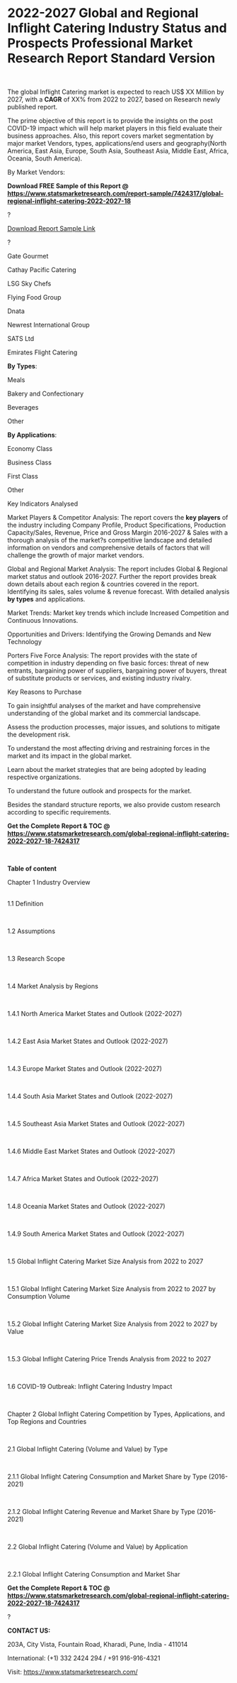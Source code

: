 <h1>2022-2027 Global and Regional Inflight Catering Industry Status and Prospects Professional Market Research Report Standard Version</h1><br/><p>The global Inflight Catering market is expected to reach US$ XX Million by 2027, with a <strong>CAGR</strong> of XX% from 2022 to 2027, based on Research newly published report.</p>
 
 
 
 <p>The prime objective of this report is to provide the insights on the post COVID-19 impact which will help market players in this field evaluate their business approaches. Also, this report covers market segmentation by major market Vendors, types, applications/end users and geography(North America, East Asia, Europe, South Asia, Southeast Asia, Middle East, Africa, Oceania, South America).</p>
 
 
 
 <p>By Market Vendors:</p>
 
 
 
 <div><b>Download FREE Sample of this Report @ <a href="https://www.statsmarketresearch.com/download-free-sample/7424317/global-regional-inflight-catering-2022-2027-18">https://www.statsmarketresearch.com/report-sample/7424317/global-regional-inflight-catering-2022-2027-18</a></b></div>
 
 
 
 <p>? </p>
 
 
 
 <p><a href="https://www.statsmarketresearch.com/download-free-sample/7424317/global-regional-inflight-catering-2022-2027-18">Download Report Sample Link</a></p>
 
 
 
 <p>? </p>
 
 
 
 <p>Gate Gourmet</p>
 
 
 
 <p>Cathay Pacific Catering</p>
 
 
 
 <p>LSG Sky Chefs</p>
 
 
 
 <p>Flying Food Group</p>
 
 
 
 <p>Dnata</p>
 
 
 
 <p>Newrest International Group</p>
 
 
 
 <p>SATS Ltd</p>
 
 
 
 <p>Emirates Flight Catering</p>
 
 
 
 <p><strong>By Types</strong>:</p>
 
 
 
 <p>Meals</p>
 
 
 
 <p>Bakery and Confectionary</p>
 
 
 
 <p>Beverages</p>
 
 
 
 <p>Other</p>
 
 
 
 <p><strong><strong>By Applications</strong></strong>:</p>
 
 
 
 <p>Economy Class</p>
 
 
 
 <p>Business Class</p>
 
 
 
 <p>First Class</p>
 
 
 
 <p>Other</p>
 
 
 
 <p>Key Indicators Analysed</p>
 
 
 
 <p>Market Players & Competitor Analysis: The report covers the <strong>key players</strong> of the industry including Company Profile, Product Specifications, Production Capacity/Sales, Revenue, Price and Gross Margin 2016-2027 & Sales with a thorough analysis of the market?s competitive landscape and detailed information on vendors and comprehensive details of factors that will challenge the growth of major market vendors.</p>
 
 
 
 <p>Global and Regional Market Analysis: The report includes Global & Regional market status and outlook 2016-2027. Further the report provides break down details about each region & countries covered in the report. Identifying its sales, sales volume & revenue forecast. With detailed analysis <strong>by types</strong> and applications.</p>
 
 
 
 <p>Market Trends: Market key trends which include Increased Competition and Continuous Innovations.</p>
 
 
 
 <p>Opportunities and Drivers: Identifying the Growing Demands and New Technology</p>
 
 
 
 <p>Porters Five Force Analysis: The report provides with the state of competition in industry depending on five basic forces: threat of new entrants, bargaining power of suppliers, bargaining power of buyers, threat of substitute products or services, and existing industry rivalry.</p>
 
 
 
 <p>Key Reasons to Purchase</p>
 
 
 
 <p>To gain insightful analyses of the market and have comprehensive understanding of the global market and its commercial landscape.</p>
 
 
 
 <p>Assess the production processes, major issues, and solutions to mitigate the development risk.</p>
 
 
 
 <p>To understand the most affecting driving and restraining forces in the market and its impact in the global market.</p>
 
 
 
 <p>Learn about the market strategies that are being adopted by leading respective organizations.</p>
 
 
 
 <p>To understand the future outlook and prospects for the market.</p>
 
 
 
 <p>Besides the standard structure reports, we also provide custom research according to specific requirements.</p>
 
 
 
 <div><b>Get the Complete Report & TOC @ <a href="https://www.statsmarketresearch.com/global-regional-inflight-catering-2022-2027-18-7424317">https://www.statsmarketresearch.com/global-regional-inflight-catering-2022-2027-18-7424317</a></b></div>
 
 
 
 <p><br />
 
 <b>Table of content</b></p>
 
 
 
 <p>Chapter 1 Industry Overview<br />
 
 <br />
 
 1.1 Definition<br />
 
 <br />
 
 1.2 Assumptions<br />
 
 <br />
 
 1.3 Research Scope<br />
 
 <br />
 
 1.4 Market Analysis by Regions<br />
 
 <br />
 
 1.4.1 North America Market States and Outlook (2022-2027)<br />
 
 <br />
 
 1.4.2 East Asia Market States and Outlook (2022-2027)<br />
 
 <br />
 
 1.4.3 Europe Market States and Outlook (2022-2027)<br />
 
 <br />
 
 1.4.4 South Asia Market States and Outlook (2022-2027)<br />
 
 <br />
 
 1.4.5 Southeast Asia Market States and Outlook (2022-2027)<br />
 
 <br />
 
 1.4.6 Middle East Market States and Outlook (2022-2027)<br />
 
 <br />
 
 1.4.7 Africa Market States and Outlook (2022-2027)<br />
 
 <br />
 
 1.4.8 Oceania Market States and Outlook (2022-2027)<br />
 
 <br />
 
 1.4.9 South America Market States and Outlook (2022-2027)<br />
 
 <br />
 
 1.5 Global Inflight Catering Market Size Analysis from 2022 to 2027<br />
 
 <br />
 
 1.5.1 Global Inflight Catering Market Size Analysis from 2022 to 2027 by Consumption Volume<br />
 
 <br />
 
 1.5.2 Global Inflight Catering Market Size Analysis from 2022 to 2027 by Value<br />
 
 <br />
 
 1.5.3 Global Inflight Catering Price Trends Analysis from 2022 to 2027<br />
 
 <br />
 
 1.6 COVID-19 Outbreak: Inflight Catering Industry Impact<br />
 
 <br />
 
 Chapter 2 Global Inflight Catering Competition by Types, Applications, and Top Regions and Countries<br />
 
 <br />
 
 2.1 Global Inflight Catering (Volume and Value) by Type<br />
 
 <br />
 
 2.1.1 Global Inflight Catering Consumption and Market Share by Type (2016-2021)<br />
 
 <br />
 
 2.1.2 Global Inflight Catering Revenue and Market Share by Type (2016-2021)<br />
 
 <br />
 
 2.2 Global Inflight Catering (Volume and Value) by Application<br />
 
 <br />
 
 2.2.1 Global Inflight Catering Consumption and Market Shar</p>
 
 
 
 <div><b>Get the Complete Report & TOC @ <a href="https://www.statsmarketresearch.com/global-regional-inflight-catering-2022-2027-18-7424317">https://www.statsmarketresearch.com/global-regional-inflight-catering-2022-2027-18-7424317</a></b></div>
 
 
 
 <p>? </p>
 
 
 
 <p><b>CONTACT US:</b><br />
 
 203A, City Vista, Fountain Road, Kharadi, Pune, India - 411014<br />
 
 International: (+1) 332 2424 294 / +91 916-916-4321<br />
 
 Visit: <a href="https://www.statsmarketresearch.com/">https://www.statsmarketresearch.com/</a></p>
